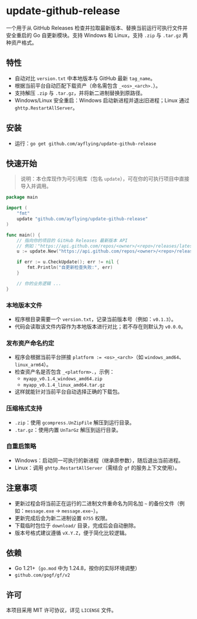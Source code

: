 # update-github-release

一个用于从 GitHub Releases 检查并拉取最新版本、替换当前运行可执行文件并安全重启的 Go 自更新模块。支持 Windows 和 Linux，支持 `.zip` 与 `.tar.gz` 两种资产格式。

## 特性
- 自动对比 `version.txt` 中本地版本与 GitHub 最新 `tag_name`。
- 根据当前平台自动匹配下载资产（命名需包含 `_<os>_<arch>.`）。
- 支持解压 `.zip` 与 `.tar.gz`，并将新二进制替换到原路径。
- Windows/Linux 安全重启：Windows 启动新进程并退出旧进程；Linux 通过 `ghttp.RestartAllServer`。

## 安装

- 运行：`go get github.com/ayflying/update-github-release`

## 快速开始

> 说明：本仓库现作为可引用库（包名 `update`），可在你的可执行项目中直接导入并调用。

```go
package main

import (
    "fmt"
    update "github.com/ayflying/update-github-release"
)

func main() {
    // 指向你的项目的 GitHub Releases 最新版本 API
    // 例如："https://api.github.com/repos/<owner>/<repo>/releases/latest"
    u := update.New("https://api.github.com/repos/<owner>/<repo>/releases/latest")

    if err := u.CheckUpdate(); err != nil {
        fmt.Println("自更新检查失败:", err)
    }

    // 你的业务逻辑 ...
}
```

### 本地版本文件
- 程序根目录需要一个 `version.txt`，记录当前版本号（例如：`v0.1.3`）。
- 代码会读取该文件内容作为本地版本进行对比；若不存在则默认为 `v0.0.0`。

### 发布资产命名约定
- 程序会根据当前平台拼接 `platform := <os>_<arch>`（如 `windows_amd64`、`linux_arm64`）。
- 检查资产名是否包含 `_<platform>.`，示例：
  - `myapp_v0.1.4_windows_amd64.zip`
  - `myapp_v0.1.4_linux_amd64.tar.gz`
- 这样就能针对当前平台自动选择正确的下载包。

### 压缩格式支持
- `.zip`：使用 `gcompress.UnZipFile` 解压到运行目录。
- `.tar.gz`：使用内置 `UnTarGz` 解压到运行目录。

### 自重启策略
- Windows：启动同一可执行的新进程（继承原参数），随后退出当前进程。
- Linux：调用 `ghttp.RestartAllServer`（需结合 `gf` 的服务上下文使用）。

## 注意事项
- 更新过程会将当前正在运行的二进制文件重命名为同名加 `~` 的备份文件（例如：`message.exe` → `message.exe~`）。
- 更新完成后会为新二进制设置 `0755` 权限。
- 下载临时包位于 `download/` 目录，完成后会自动删除。
- 版本号格式建议遵循 `vX.Y.Z`，便于简化比较逻辑。

## 依赖
- Go 1.21+（`go.mod` 中为 1.24.8，按你的实际环境调整）
- `github.com/gogf/gf/v2`

## 许可
本项目采用 MIT 许可协议，详见 `LICENSE` 文件。